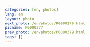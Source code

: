 ```yaml
---
categories: [en, photos]
lang: en
layout: photo
next_photo: /en/photos/P0000276.html
picname: P0000277
prev_photo: /en/photos/P0000379.html
tags: []
---
```

